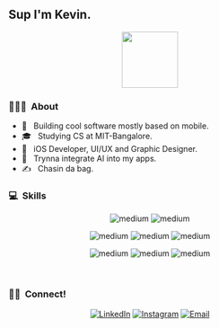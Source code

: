 
<h2> Sup I'm Kevin.</h2>

<p align="center">
<img src="https://thumbs.gfycat.com/ComplicatedAdmiredAllosaurus-max-1mb.gif" height="100" width="100">
</p>

<h3> 👨🏻‍💻 &nbsp;About </h3>

- 🤔 &nbsp; Building cool software mostly based on mobile.
- 🎓 &nbsp; Studying CS at MIT-Bangalore.
- 💼 &nbsp; iOS Developer, UI/UX and Graphic Designer.
- 🌱 &nbsp; Trynna integrate AI into my apps.
- ✍️ &nbsp; Chasin da bag.

<h3>💻 &nbsp;Skills</h3>
<p align="center">
<img alt="medium" src="https://img.shields.io/badge/Swift-FA7343?style=for-the-badge&logo=swift&logoColor=white" />
<img alt="medium" src="https://img.shields.io/badge/Flutter-02569B?style=for-the-badge&logo=flutter&logoColor=white" />
</p>
<p align="center">
<img alt="medium" src="https://img.shields.io/badge/html5-%23E34F26.svg?style=for-the-badge&logo=html5&logoColor=white"/>
<img alt="medium" src="https://img.shields.io/badge/css3-%231572B6.svg?style=for-the-badge&logo=css3&logoColor=white" />
<img alt="medium" src="https://img.shields.io/badge/javascript-%23323330.svg?style=for-the-badge&logo=javascript&logoColor=%23F7DF1E"/>
</p>
<p align="center">
<img alt="medium" src="https://img.shields.io/badge/Adobe-After%20Effects-CF96FD?style=for-the-badge&logo=Adobe-After-Effects&labelColor=393665&logoWidth=15"/>
<img alt="medium" src="https://img.shields.io/badge/Adobe%20Photoshop-31A8FF?style=for-the-badge&logo=Adobe%20Photoshop&logoColor=black"/>
<img alt="medium" src="https://img.shields.io/badge/figma-%23F24E1E.svg?style=for-the-badge&logo=figma&logoColor=white"/>

</p>

<br/>

<h3> 🤝🏻 &nbsp;Connect! </h3>

<p align="center">
<a href="https://www.linkedin.com/in/kevin-thomas-3a99131ba/"><img alt="LinkedIn" src="https://img.shields.io/badge/LinkedIn-0077B5?style=for-the-badge&logo=linkedin&logoColor=white"></a>
<a href="https://www.instagram.com/kevvin.thomas/"><img alt="Instagram" src="https://img.shields.io/badge/Instagram-E4405F?style=for-the-badge&logo=instagram&logoColor=white"></a>
<a href="mailto:kevvin.thomas@gmail.com"><img alt="Email" src="https://img.shields.io/badge/Gmail-D14836?style=for-the-badge&logo=gmail&logoColor=white"></a>
</p>

